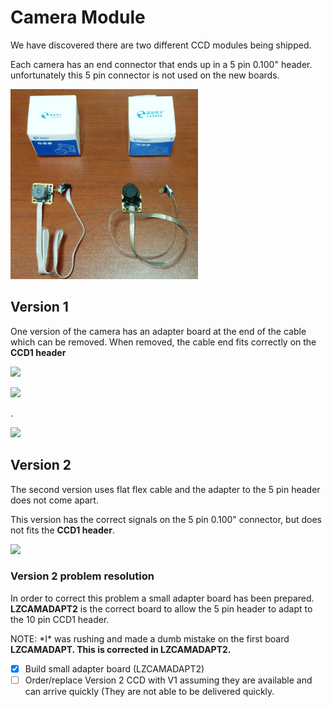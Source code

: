 # Camera Module

We have discovered there are two different CCD modules being shipped.

Each camera has an end connector that ends up in a 5 pin 0.100" header. unfortunately this 5 pin connector is not used on the new boards.

![](../../../../.gitbook/assets/1513878071488-7f27dff1-716d-491f-ba5e-81b56d7ee8bc.png)

## Version 1

One version of the camera has an adapter board at the end of the cable which can be removed. When removed, the cable end fits correctly on the **CCD1 header**

![](../../../../.gitbook/assets/IMG\_20171221\_134157.png)

![](../../../../.gitbook/assets/IMG\_20171221\_134232.png)

.

![](../../../../.gitbook/assets/25434406\_10155444933817763\_112388900\_o.png)

## Version 2

The second version uses flat flex cable and the adapter to the 5 pin header does not come apart.

This version has the correct signals on the 5 pin 0.100" connector, but does not fits the **CCD1 header**.

![](../../../../.gitbook/assets/IMG\_20171221\_134210.png)

### Version 2 problem resolution

In order to correct this problem a small adapter board has been prepared. **LZCAMADAPT2** is the correct board to allow the 5 pin header to adapt to the 10 pin CCD1 header.

NOTE: \*I\* was rushing and made a dumb mistake on the first board **LZCAMADAPT. This is corrected in LZCAMADAPT2.**

* [x] Build small adapter board (LZCAMADAPT2)
* [ ] Order/replace Version 2 CCD with V1 assuming they are available and can arrive quickly (They are not able to be delivered quickly.
